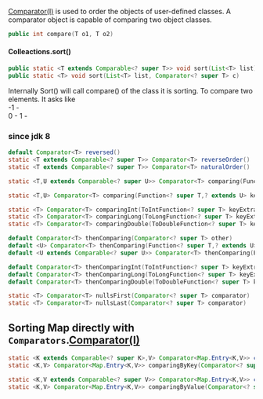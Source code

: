 


[Comparator(I)](https://docs.oracle.com/en/java/javase/13/docs/api/java.base/java/util/Comparator.html) is used to  order the objects of user-defined classes. A comparator object is capable of comparing two object classes.  

```java
public int compare​(T o1, T o2)
```

#### Colleactions.sort()
```java
public static <T extends Comparable<? super T>> void sort​(List<T> list)
public static <T> void sort​(List<T> list, Comparator<? super T> c)
```

Internally Sort() will call compare() of the class it is sorting. To compare two elements. It asks like  
-1 -  
0  - 
1  - 

### since jdk 8

```java
default Comparator<T> reversed()
static <T extends Comparable<? super T>> Comparator<T> reverseOrder()
static <T extends Comparable<? super T>> Comparator<T> naturalOrder()
```

```java
static <T,​U extends Comparable<? super U>> Comparator<T> comparing​(Function<? super T,​? extends U> keyExtractor)

static <T,​U> Comparator<T> comparing​(Function<? super T,​? extends U> keyExtractor, Comparator<? super U> keyComparator)

static <T> Comparator<T> comparingInt​(ToIntFunction<? super T> keyExtractor)
static <T> Comparator<T> comparingLong​(ToLongFunction<? super T> keyExtractor)
static <T> Comparator<T> comparingDouble​(ToDoubleFunction<? super T> keyExtractor)
```

```java
default Comparator<T> thenComparing​(Comparator<? super T> other)
default <U> Comparator<T> thenComparing​(Function<? super T,​? extends U> keyExtractor, Comparator<? super U> keyComparator)
default <U extends Comparable<? super U>> Comparator<T> thenComparing​(Function<? super T,​? extends U> keyExtractor)

default Comparator<T> thenComparingInt​(ToIntFunction<? super T> keyExtractor)
default Comparator<T> thenComparingLong​(ToLongFunction<? super T> keyExtractor)
default Comparator<T> thenComparingDouble​(ToDoubleFunction<? super T> keyExtractor)

```


```java
static <T> Comparator<T> nullsFirst​(Comparator<? super T> comparator)
static <T> Comparator<T> nullsLast​(Comparator<? super T> comparator)

```


## Sorting Map directly with `Comparators`.[Comparator(I)](https://docs.oracle.com/en/java/javase/13/docs/api/java.base/java/util/Map.Entry.html)


```java
static <K extends Comparable<? super K>,​V> Comparator<Map.Entry<K,​V>> comparingByKey()
static <K,​V> Comparator<Map.Entry<K,​V>> comparingByKey​(Comparator<? super K> cmp)
```

```java
static <K,​V extends Comparable<? super V>> Comparator<Map.Entry<K,​V>> comparingByValue()
static <K,​V> Comparator<Map.Entry<K,​V>> comparingByValue​(Comparator<? super V> cmp)
```


